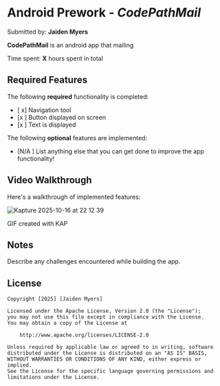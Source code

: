 # Android Prework - *CodePathMail*

Submitted by: **Jaiden Myers**

**CodePathMail** is an android app that mailing 

Time spent: **X** hours spent in total

## Required Features

The following **required** functionality is completed:

* [ x] Navigation tool
* [x ] Button displayed on screen
* [x ] Text is displayed 

The following **optional** features are implemented:

* [N/A ] List anything else that you can get done to improve the app functionality!

## Video Walkthrough

Here's a walkthrough of implemented features:

![Kapture 2025-10-16 at 22 12 39](https://github.com/user-attachments/assets/c8212346-5631-4b7b-9c39-4faf4652490d)
 
<!-- Replace this with whatever GIF tool you used! -->
GIF created with KAP 
<!-- Recommended tools:
[Kap](https://getkap.co/) for macOS
[ScreenToGif](https://www.screentogif.com/) for Windows
[peek](https://github.com/phw/peek) for Linux. -->

## Notes

Describe any challenges encountered while building the app.

## License

    Copyright [2025] [Jaiden Myers]

    Licensed under the Apache License, Version 2.0 (the "License");
    you may not use this file except in compliance with the License.
    You may obtain a copy of the License at

        http://www.apache.org/licenses/LICENSE-2.0

    Unless required by applicable law or agreed to in writing, software
    distributed under the License is distributed on an "AS IS" BASIS,
    WITHOUT WARRANTIES OR CONDITIONS OF ANY KIND, either express or implied.
    See the License for the specific language governing permissions and
    limitations under the License.
